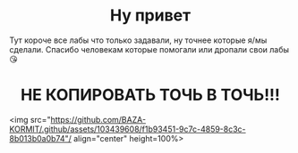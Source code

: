 <h1 align="center">Ну привет</h1>  
<span align="center" size=4>Тут короче все лабы что только задавали, ну точнее которые я/мы сделали. Спасибо человекам которые помогали или дропали свои лабы 😘</span></br>
<h1 align="center">НЕ КОПИРОВАТЬ ТОЧЬ В ТОЧЬ!!!</h1>

<img src="https://github.com/BAZA-KORMIT/.github/assets/103439608/f1b93451-9c7c-4859-8c3c-8b013b0a0b74"/ align="center" height=100%>
